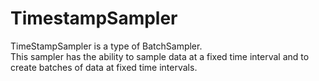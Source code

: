 # TimestampSampler

TimeStampSampler is a type of BatchSampler.  
This sampler has the ability to sample data at a fixed time interval and to create batches of data at fixed time intervals.
